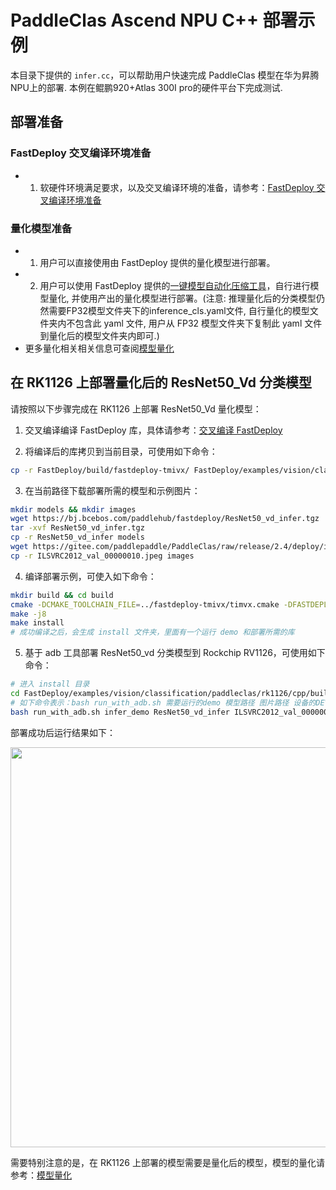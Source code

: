 # PaddleClas Ascend NPU C++ 部署示例
本目录下提供的 `infer.cc`，可以帮助用户快速完成 PaddleClas 模型在华为昇腾NPU上的部署.
本例在鲲鹏920+Atlas 300I pro的硬件平台下完成测试.

## 部署准备
### FastDeploy 交叉编译环境准备
- 1. 软硬件环境满足要求，以及交叉编译环境的准备，请参考：[FastDeploy 交叉编译环境准备](../../../../../../docs/cn/build_and_install/rk1126.md#交叉编译环境搭建)  

### 量化模型准备
- 1. 用户可以直接使用由 FastDeploy 提供的量化模型进行部署。
- 2. 用户可以使用 FastDeploy 提供的[一键模型自动化压缩工具](../../../../../../tools/auto_compression/)，自行进行模型量化, 并使用产出的量化模型进行部署。(注意: 推理量化后的分类模型仍然需要FP32模型文件夹下的inference_cls.yaml文件, 自行量化的模型文件夹内不包含此 yaml 文件, 用户从 FP32 模型文件夹下复制此 yaml 文件到量化后的模型文件夹内即可.)
- 更多量化相关相关信息可查阅[模型量化](../../quantize/README.md)

## 在 RK1126 上部署量化后的 ResNet50_Vd 分类模型
请按照以下步骤完成在 RK1126 上部署 ResNet50_Vd 量化模型：
1. 交叉编译编译 FastDeploy 库，具体请参考：[交叉编译 FastDeploy](../../../../../../docs/cn/build_and_install/rk1126.md#基于-paddlelite-的-fastdeploy-交叉编译库编译)

2. 将编译后的库拷贝到当前目录，可使用如下命令：
```bash
cp -r FastDeploy/build/fastdeploy-tmivx/ FastDeploy/examples/vision/classification/paddleclas/rk1126/cpp/
```

3. 在当前路径下载部署所需的模型和示例图片：
```bash
mkdir models && mkdir images
wget https://bj.bcebos.com/paddlehub/fastdeploy/ResNet50_vd_infer.tgz
tar -xvf ResNet50_vd_infer.tgz
cp -r ResNet50_vd_infer models
wget https://gitee.com/paddlepaddle/PaddleClas/raw/release/2.4/deploy/images/ImageNet/ILSVRC2012_val_00000010.jpeg
cp -r ILSVRC2012_val_00000010.jpeg images
```

4. 编译部署示例，可使入如下命令：
```bash
mkdir build && cd build
cmake -DCMAKE_TOOLCHAIN_FILE=../fastdeploy-tmivx/timvx.cmake -DFASTDEPLOY_INSTALL_DIR=fastdeploy-tmivx ..
make -j8
make install
# 成功编译之后，会生成 install 文件夹，里面有一个运行 demo 和部署所需的库
```

5. 基于 adb 工具部署 ResNet50_vd 分类模型到 Rockchip RV1126，可使用如下命令：
```bash
# 进入 install 目录
cd FastDeploy/examples/vision/classification/paddleclas/rk1126/cpp/build/install/
# 如下命令表示：bash run_with_adb.sh 需要运行的demo 模型路径 图片路径 设备的DEVICE_ID
bash run_with_adb.sh infer_demo ResNet50_vd_infer ILSVRC2012_val_00000010.jpeg $DEVICE_ID
```

部署成功后运行结果如下：

<img width="640" src="https://user-images.githubusercontent.com/30516196/200767389-26519e50-9e4f-4fe1-8d52-260718f73476.png">

需要特别注意的是，在 RK1126 上部署的模型需要是量化后的模型，模型的量化请参考：[模型量化](../../../../../../docs/cn/quantize.md)
